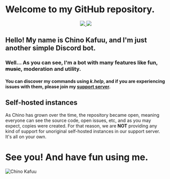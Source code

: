 # Welcome to my GitHub repository.
  <p align="center">
    <a href="https://jetbrains.com/?from=ChinoKafuu">
    <img src="https://img.shields.io/badge/Powered_by_WebStorm-gray.svg?logo=webstorm&style=for-the-badge" />
  </a>
  <a href="https://crowdin.com/">
    <img src="https://img.shields.io/badge/Powered_by_Crowdin-gray.svg?logo=crowdin&style=for-the-badge" />
  </a>
  </p>

## Hello! My name is Chino Kafuu, and I'm just another simple Discord bot.
### Well... As you can see, I'm a bot with many features like fun, ~~music~~, moderation and utility.
#### You can discover my commands using *k.help*, and if you are experiencing issues with them, please join my [support server](https://discord.gg/CAm9cSU).

## Self-hosted instances
As Chino has grown over the time, the repository became open, meaning everyone can see the source code, open issues, etc, and as you may expect, copies were created.
For that reason, we are **NOT** providing any kind of support for unoriginal self-hosted instances in our support server. It's all on your own.

# See you! And have fun using me.



![Chino Kafuu](https://repository-images.githubusercontent.com/203506793/08e09480-db3b-11e9-8daa-175b74a05b92)
